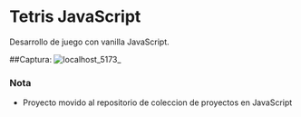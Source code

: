 # Tetris JavaScript
Desarrollo de juego con vanilla JavaScript.

##Captura:
![localhost_5173_](https://github.com/user-attachments/assets/8564e242-39ea-46cc-a996-fbc1a2e8d6bd)


### Nota

 - Proyecto movido al repositorio de coleccion de proyectos en JavaScript
